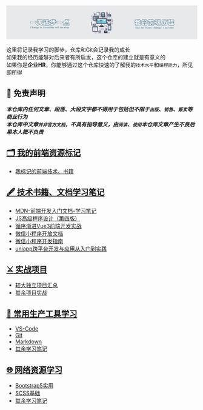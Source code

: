 ![Alt text](5-散碎依赖文件/README-Header.png)  

这里将记录我学习的脚步，仓库和Git会记录我的成长  
如果我的经历能够对后来者有所启发，这个仓库的建立就是有意义的  
如果你是**企业HR**，你能够通过这个仓库快速的了解我的`技术水平`和`编程能力`，所见即所得  

## :scroll: 免责声明

***本仓库内任何文章、段落、大段文字都不得用于包括但不限于`出版`、`销售`、`贩卖`等商业行为***  
***本仓库中文章`并非官方文档`，不具有指导意义，由`阅读`、`使用`本仓库文章产生不良后果本人概不负责***  

## [:card_index_dividers: 我的前端资源标记](./5-散碎依赖文件/Front-Learning-Route.md)

* [我标记的前端技术、书籍](./5-散碎依赖文件/Front-Learning-Route.md)  

## [:fountain_pen: 技术书籍、文档学习笔记](./1-技术书籍、文档学习笔记)

* [MDN-前端开发入门文档-学习笔记](./技术书籍、文档学习笔记/0-所有书籍目录索引/3-MDN-前端开发入门文档-学习笔记.md)  
* [JS高级程序设计（第四版）](./2-代码实战/4-JS高级程序设计学习)  
* [循序渐进Vue3前端开发实战](./2-代码实战/5-循序渐进Vue3前端开发实战)  
* [微信小程序开放文档](./1-技术书籍、文档学习笔记/7-微信小程序开发文档)  
* [微信小程序开发指南](./1-技术书籍、文档学习笔记/0-所有书籍目录索引/8-微信小程序开发指南-学习笔记.md)  
* [uniapp跨平台开发与应用从入门到实践](./1-技术书籍、文档学习笔记/6-uniapp跨平台开发与应用从入门到实践)  

## [:crossed_swords: 实战项目](./2-代码实战)

* [较大独立项目汇总](./2-代码实战/0-独立项目/0-独立项目简介列表.md)  
* [其余项目实战](./2-代码实战)  

## [:toolbox: 常用生产工具学习](./4-常用生产工具学习笔记)

* [VS-Code](./4-常用生产工具学习笔记/1-VS-Code)  
* [Git](./4-常用生产工具学习笔记/2-Git)  
* [Markdown](./4-常用生产工具学习笔记/3-Markdown)  
* [其余学习笔记](./4-常用生产工具学习笔记)  

## [:globe_with_meridians: 网络资源学习](./3-网络资源学习笔记)

* [Bootstrap5实用](./3-网络资源学习笔记/1-Bootstrap5-学习笔记/1-菜鸟教程bootstrap5-学习笔记.md)  
* [SCSS基础](./3-网络资源学习笔记/2-SCSS视频-学习笔记/1-SCSS视频-学习笔记.md)  
* [其余学习笔记](./3-网络资源学习笔记)  
